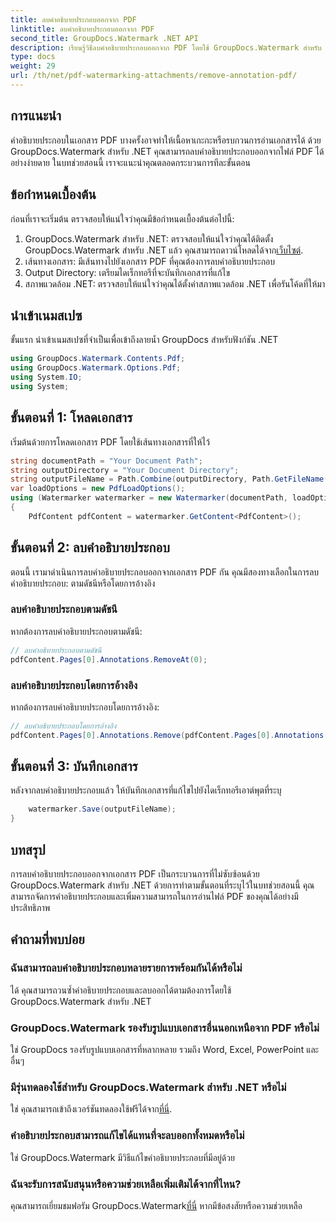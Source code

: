 ```yaml
---
title: ลบคำอธิบายประกอบออกจาก PDF
linktitle: ลบคำอธิบายประกอบออกจาก PDF
second_title: GroupDocs.Watermark .NET API
description: เรียนรู้วิธีลบคำอธิบายประกอบออกจาก PDF โดยใช้ GroupDocs.Watermark สำหรับ .NET ปรับปรุงความสามารถในการอ่านเอกสารได้อย่างง่ายดาย
type: docs
weight: 29
url: /th/net/pdf-watermarking-attachments/remove-annotation-pdf/
---
```

## การแนะนำ
คำอธิบายประกอบในเอกสาร PDF บางครั้งอาจทำให้เนื้อหาเกะกะหรือรบกวนการอ่านเอกสารได้ ด้วย GroupDocs.Watermark สำหรับ .NET คุณสามารถลบคำอธิบายประกอบออกจากไฟล์ PDF ได้อย่างง่ายดาย ในบทช่วยสอนนี้ เราจะแนะนำคุณตลอดกระบวนการทีละขั้นตอน
## ข้อกำหนดเบื้องต้น
ก่อนที่เราจะเริ่มต้น ตรวจสอบให้แน่ใจว่าคุณมีข้อกำหนดเบื้องต้นต่อไปนี้:
1.  GroupDocs.Watermark สำหรับ .NET: ตรวจสอบให้แน่ใจว่าคุณได้ติดตั้ง GroupDocs.Watermark สำหรับ .NET แล้ว คุณสามารถดาวน์โหลดได้จาก[เว็บไซต์](https://releases.groupdocs.com/Watermark/net/).
2. เส้นทางเอกสาร: มีเส้นทางไปยังเอกสาร PDF ที่คุณต้องการลบคำอธิบายประกอบ
3. Output Directory: เตรียมไดเร็กทอรีที่จะบันทึกเอกสารที่แก้ไข
4. สภาพแวดล้อม .NET: ตรวจสอบให้แน่ใจว่าคุณได้ตั้งค่าสภาพแวดล้อม .NET เพื่อรันโค้ดที่ให้มา

## นำเข้าเนมสเปซ
ขั้นแรก นำเข้าเนมสเปซที่จำเป็นเพื่อเข้าถึงลายน้ำ GroupDocs สำหรับฟังก์ชัน .NET
```csharp
using GroupDocs.Watermark.Contents.Pdf;
using GroupDocs.Watermark.Options.Pdf;
using System.IO;
using System;
```
## ขั้นตอนที่ 1: โหลดเอกสาร
เริ่มต้นด้วยการโหลดเอกสาร PDF โดยใช้เส้นทางเอกสารที่ให้ไว้
```csharp
string documentPath = "Your Document Path";
string outputDirectory = "Your Document Directory";
string outputFileName = Path.Combine(outputDirectory, Path.GetFileName(documentPath));
var loadOptions = new PdfLoadOptions();
using (Watermarker watermarker = new Watermarker(documentPath, loadOptions))
{
    PdfContent pdfContent = watermarker.GetContent<PdfContent>();
```
## ขั้นตอนที่ 2: ลบคำอธิบายประกอบ
ตอนนี้ เรามาดำเนินการลบคำอธิบายประกอบออกจากเอกสาร PDF กัน คุณมีสองทางเลือกในการลบคำอธิบายประกอบ: ตามดัชนีหรือโดยการอ้างอิง
### ลบคำอธิบายประกอบตามดัชนี
หากต้องการลบคำอธิบายประกอบตามดัชนี:
```csharp
// ลบคำอธิบายประกอบตามดัชนี
pdfContent.Pages[0].Annotations.RemoveAt(0);
```
### ลบคำอธิบายประกอบโดยการอ้างอิง
หากต้องการลบคำอธิบายประกอบโดยการอ้างอิง:
```csharp
// ลบคำอธิบายประกอบโดยการอ้างอิง
pdfContent.Pages[0].Annotations.Remove(pdfContent.Pages[0].Annotations[0]);
```
## ขั้นตอนที่ 3: บันทึกเอกสาร
หลังจากลบคำอธิบายประกอบแล้ว ให้บันทึกเอกสารที่แก้ไขไปยังไดเร็กทอรีเอาต์พุตที่ระบุ
```csharp
    watermarker.Save(outputFileName);
}
```

## บทสรุป
การลบคำอธิบายประกอบออกจากเอกสาร PDF เป็นกระบวนการที่ไม่ซับซ้อนด้วย GroupDocs.Watermark สำหรับ .NET ด้วยการทำตามขั้นตอนที่ระบุไว้ในบทช่วยสอนนี้ คุณสามารถจัดการคำอธิบายประกอบและเพิ่มความสามารถในการอ่านไฟล์ PDF ของคุณได้อย่างมีประสิทธิภาพ
## คำถามที่พบบ่อย
### ฉันสามารถลบคำอธิบายประกอบหลายรายการพร้อมกันได้หรือไม่
ได้ คุณสามารถวนซ้ำคำอธิบายประกอบและลบออกได้ตามต้องการโดยใช้ GroupDocs.Watermark สำหรับ .NET
### GroupDocs.Watermark รองรับรูปแบบเอกสารอื่นนอกเหนือจาก PDF หรือไม่
ใช่ GroupDocs รองรับรูปแบบเอกสารที่หลากหลาย รวมถึง Word, Excel, PowerPoint และอื่นๆ
### มีรุ่นทดลองใช้สำหรับ GroupDocs.Watermark สำหรับ .NET หรือไม่
 ใช่ คุณสามารถเข้าถึงเวอร์ชันทดลองใช้ฟรีได้จาก[ที่นี่](https://releases.groupdocs.com/).
### คำอธิบายประกอบสามารถแก้ไขได้แทนที่จะลบออกทั้งหมดหรือไม่
ใช่ GroupDocs.Watermark มีวิธีแก้ไขคำอธิบายประกอบที่มีอยู่ด้วย
### ฉันจะรับการสนับสนุนหรือความช่วยเหลือเพิ่มเติมได้จากที่ไหน?
 คุณสามารถเยี่ยมชมฟอรัม GroupDocs.Watermark[ที่นี่](https://forum.groupdocs.com/c/watermark/19) หากมีข้อสงสัยหรือความช่วยเหลือ
